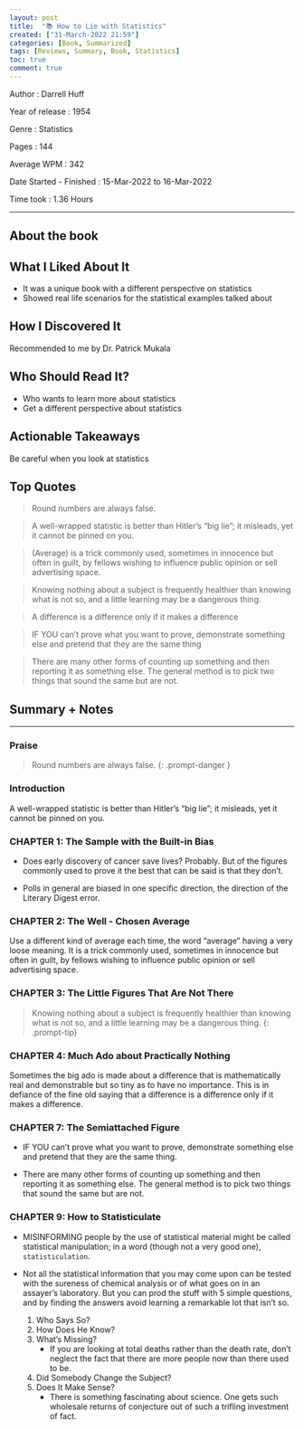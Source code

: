 ```yaml
---
layout: post
title:  "📚 How to Lie with Statistics"
created: ["31-March-2022 21:59"]
categories: [Book, Summarized]
tags: [Reviews, Summary, Book, Statistics]
toc: true
comment: true
---
```


Author
: Darrell Huff

Year of release
: 1954

Genre
: Statistics

Pages
: 144

Average WPM
: 342

Date Started - Finished
: 15-Mar-2022 to 16-Mar-2022

Time took
: 1.36 Hours

---
## About the book
## What I Liked About It 
- It was a unique book with a different perspective on statistics
- Showed real life scenarios for the statistical examples talked about 

## How I Discovered It
Recommended to me by Dr. Patrick Mukala

## Who Should Read It?
- Who wants to learn more about statistics
- Get a different perspective about statistics

## Actionable Takeaways
Be careful when you look at statistics 

## Top Quotes
> Round numbers are always false.

> A well-wrapped statistic is better than Hitler’s “big lie”; it misleads, yet it cannot be pinned on you.

> (Average) is a trick commonly used, sometimes in innocence but often in guilt, by fellows wishing to influence public opinion or sell advertising space.

> Knowing nothing about a subject is frequently healthier than knowing what is not so, and a little learning may be a dangerous thing.

> A difference is a difference only if it makes a difference

> IF YOU can’t prove what you want to prove, demonstrate something else and pretend that they are the same thing

> There are many other forms of counting up something and then reporting it as something else. The general method is to pick two things that sound the same but are not.

## Summary + Notes
---
### Praise
> Round numbers are always false.
{: .prompt-danger }

### Introduction
A well-wrapped statistic is better than Hitler’s “big lie”; it misleads, yet it cannot be pinned on you.

### CHAPTER 1: The Sample with the Built-in Bias

- Does early discovery of cancer save lives? Probably. But of the figures commonly used to prove it the best that can be said is that they don’t.

- Polls in general are biased in one specific direction, the direction of the Literary Digest error.

### CHAPTER 2: The Well - Chosen Average
Use a different kind of average each time, the word “average” having a very loose meaning. It is a trick commonly used, sometimes in innocence but often in guilt, by fellows wishing to influence public opinion or sell advertising space.

### CHAPTER 3: The Little Figures That Are Not There
> Knowing nothing about a subject is frequently healthier than knowing what is not so, and a little learning may be a dangerous thing.
{: .prompt-tip}

### CHAPTER 4: Much Ado about Practically Nothing
Sometimes the big ado is made about a difference that is mathematically real and demonstrable but so tiny as to have no importance. This is in defiance of the fine old saying that a difference is a difference only if it makes a difference.

### CHAPTER 7: The Semiattached Figure

- IF YOU can’t prove what you want to prove, demonstrate something else and pretend that they are the same thing.

- There are many other forms of counting up something and then reporting it as something else. The general method is to pick two things that sound the same but are not.

### CHAPTER 9: How to Statisticulate

- MISINFORMING people by the use of statistical material might be called statistical manipulation; in a word (though not a very good one), `statisticulation`.

- Not all the statistical information that you may come upon can be tested with the sureness of chemical analysis or of what goes on in an assayer’s laboratory. But you can prod the stuff with 5 simple questions, and by finding the answers avoid learning a remarkable lot that isn’t so.
	1. Who Says So?
	2. How Does He Know?
	3. What’s Missing?
		- If you are looking at total deaths rather than the death rate, don’t neglect the fact that there are more people now than there used to be.
	4. Did Somebody Change the Subject?
	5. Does It Make Sense?
		- There is something fascinating about science. One gets such wholesale returns of conjecture out of such a trifling investment of fact.